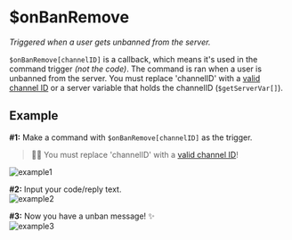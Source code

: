 # $onBanRemove
*Triggered when a user gets unbanned from the server.*

`$onBanRemove[channelID]` is a callback, which means it's used in the command trigger *(not the code)*. The command is ran when a user is unbanned from the server. You must replace 'channelID' with a [valid channel ID](https://support.discord.com/hc/en-us/articles/206346498-Where-can-I-find-my-User-Server-Message-ID-) or a server variable that holds the channelID (`$getServerVar[]`).

## Example
**#1:** Make a command with `$onBanRemove[channelID]` as the trigger.
> 🧙‍♂️ You must replace 'channelID' with a [valid channel ID](https://support.discord.com/hc/en-us/articles/206346498-Where-can-I-find-my-User-Server-Message-ID-)!

![example1](https://user-images.githubusercontent.com/69215413/129492147-3d51dd5c-9628-43f7-a175-faed03442501.png)

**#2:** Input your code/reply text.\
![example2](https://user-images.githubusercontent.com/69215413/129492022-8acd4877-638c-4855-8970-13dab37b032e.png)

**#3:** Now you have a unban message! ✨\
![example3](https://user-images.githubusercontent.com/69215413/129492076-8f6ec738-096d-4abf-af8b-678a50ad4c5b.png)
